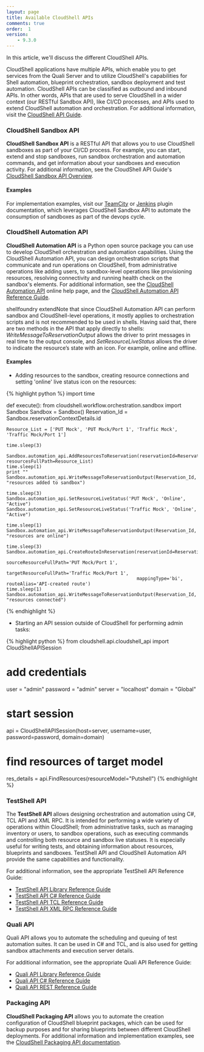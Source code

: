 ```yaml
---
layout: page
title: Available CloudShell APIs
comments: true
order:  1
version:
    - 9.3.0
---
```


In this article, we'll discuss the different CloudShell APIs.

CloudShell applications have multiple APIs, which enable you to get services from the Quali Server and to utilize CloudShell's capabilities for Shell automation, blueprint orchestration, sandbox deployment and test automation. CloudShell APIs can be classified as outbound and inbound APIs. In other words, APIs that are used to serve CloudShell in a wider context (our RESTful Sandbox API), like CI/CD processes, and APIs used to extend CloudShell automation and orchestration. For additional information, visit the <a href="https://help.quali.com/Online%20Help/9.2/Api-Guide/Content/API/CS-API-Ovrvew.htm" target="_blank">CloudShell API Guide</a>.

### CloudShell Sandbox API

**CloudShell Sandbox API** is a RESTful API that allows you to use CloudShell sandboxes as part of your CI/CD process. For example, you can start, extend and stop sandboxes, run sandbox orchestration and automation commands, and get information about your sandboxes and execution activity. For additional information, see the CloudShell API Guide's <a href="https://help.quali.com/Online%20Help/9.2/Api-Guide/Content/API/CS-Snbx-API-Topic.htm" target="_blank">CloudShell Sandbox API Overview</a>.

#### Examples

For implementation examples, visit our <a href="https://github.com/QualiSystems/Sandbox-TeamCIty-Plugin/blob/master/README.md" target="_blank">TeamCity</a> or <a href="https://plugins.jenkins.io/cloudshell-sandbox" target="_blank">Jenkins</a> plugin documentation, which leverages CloudShell Sandbox API to automate the consumption of sandboxes as part of the devops cycle.

### CloudShell Automation API

**CloudShell Automation API** is a Python open source package you can use to develop CloudShell orchestration and automation capabilities. Using the CloudShell Automation API, you can design orchestration scripts that communicate and run operations on CloudShell, from administrative operations like adding users, to sandbox-level operations like provisioning resources, resolving connectivity and running health check on the sandbox's elements. For additional information, see the <a href="https://help.quali.com/Online%20Help/9.2/API-Guide/Content/API/Pyth-API-Overvw.htm" target="_blank">CloudShell Automation API</a> online help page, and the <a href="https://help.quali.com/Online%20Help/9.2/Python-API/" target="_blank">CloudShell Automation API Reference Guide</a>.

shellfoundry extendNote that since CloudShell Automation API can perform sandbox and CloudShell-level operations, it mostly applies to orchestration scripts and is not recommended to be used in shells. Having said that, there are two methods in the API that apply directly to shells: *WriteMessageToReservationOutput* allows the driver to print messages in real time to the output console, and *SetResourceLiveStatus* allows the driver to indicate the resource’s state with an icon. For example, online and offline.

#### Examples

* Adding resources to the sandbox, creating resource connections and setting 'online' live status icon on the resources:

{% highlight python %}
import time


def execute():
    from cloudshell.workflow.orchestration.sandbox import Sandbox
    Sandbox = Sandbox()
    Reservation_Id = Sandbox.reservationContextDetails.id

    Resource_List = ['PUT Mock', 'PUT Mock/Port 1', 'Traffic Mock', 'Traffic Mock/Port 1']

    time.sleep(3)

    Sandbox.automation_api.AddResourcesToReservation(reservationId=Reservation_Id, resourcesFullPath=Resource_List)
    time.sleep(1)
    print ""
    Sandbox.automation_api.WriteMessageToReservationOutput(Reservation_Id, "resources added to sandbox")

    time.sleep(3)
    Sandbox.automation_api.SetResourceLiveStatus('PUT Mock', 'Online', "Active")
    Sandbox.automation_api.SetResourceLiveStatus('Traffic Mock', 'Online', "Active")

    time.sleep(1)
    Sandbox.automation_api.WriteMessageToReservationOutput(Reservation_Id, "resources are online")

    time.sleep(3)
    Sandbox.automation_api.CreateRouteInReservation(reservationId=Reservation_Id,
                                                    sourceResourceFullPath='PUT Mock/Port 1',
                                                    targetResourceFullPath='Traffic Mock/Port 1',
                                                    mappingType='bi', routeAlias='API-created route')
    time.sleep(1)
    Sandbox.automation_api.WriteMessageToReservationOutput(Reservation_Id, "resources connected")
{% endhighlight %}

* Starting an API session outside of CloudShell for performing admin tasks:

{% highlight python %}
from cloudshell.api.cloudshell_api import CloudShellAPISession

# add credentials
user = "admin"
password = "admin"
server = "localhost"
domain = "Global"

# start session
api = CloudShellAPISession(host=server, username=user, password=password, domain=domain)

# find resources of target model
res_details = api.FindResources(resourceModel="Putshell")
{% endhighlight %}


### TestShell API

The **TestShell API** allows designing orchestration and automation using C#, TCL API and XML RPC. It is intended for performing a wide variety of operations within CloudShell; from administrative tasks, such as managing inventory or users, to sandbox operations, such as executing commands and controlling both resource and sandbox live statuses. It is especially useful for writing tests, and obtaining information about resources, blueprints and sandboxes. TestShell API and CloudShell Automation API provide the same capabilities and functionality.

For additional information, see the appropriate TestShell API Reference Guide:
* <a href="https://help.quali.com/Online%20Help/9.2/testshell-api/TestShell%20API%20Library.html" target="_blank">TestShell API Library Reference Guide</a>
* <a href="https://help.quali.com/Online%20Help/9.2/testshell-api/TestShell%20cSharp%20API.html" target="_blank">TestShell API C# Reference Guide</a>
* <a href="https://help.quali.com/Online%20Help/9.2/testshell-api/TestShell%20TCL%20API.html" target="_blank">TestShell API TCL Reference Guide</a>
* <a href="https://help.quali.com/Online%20Help/9.2/testshell-api/TestShell%20XML%20RPC%20API.html" target="_blank">TestShell API XML RPC Reference Guide</a>


### Quali API

Quali API allows you to automate the scheduling and queuing of test automation suites. It can be used in C# and TCL, and is also used for getting sandbox attachments and execution server details.

For additional information, see the appropriate Quali API Reference Guide:
* <a href="https://help.quali.com/Online%20Help/9.2/quali-api/Quali%20API%20Library.html" target="_blank">Quali API Library Reference Guide</a>
* <a href="https://help.quali.com/Online%20Help/9.2/quali-api/Quali%20cSharp%20API.html" target="_blank">Quali API C# Reference Guide</a>
* <a href="https://help.quali.com/Online%20Help/9.2/quali-api/Quali%20REST%20API.html" target="_blank">Quali API REST Reference Guide</a>


### Packaging API

**CloudShell Packaging API** allows you to automate the creation configuration of CloudShell blueprint packages, which can be used for backup purposes and for sharing blueprints between different CloudShell deployments. For additional information and implementation examples, see the <a href="https://help.quali.com/Online%20Help/9.2/API-Guide/Content/API/Pckg-API/PackagingAPI.htm" target="_blank">CloudShell Packaging API documentation</a>.

